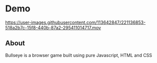 # Demo


https://user-images.githubusercontent.com/113642847/221136853-518a2b7c-15f8-440b-87a2-295411014717.mov



## About
Bullseye is a browser game built using pure Javascript, HTML and CSS
